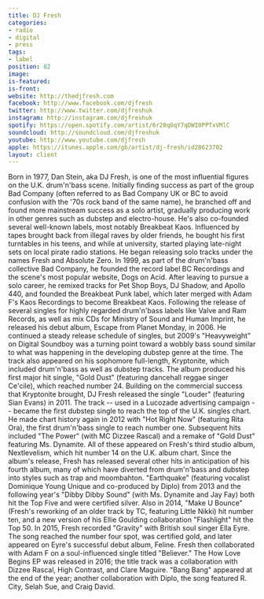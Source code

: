 ```yaml
---
title: DJ Fresh
categories:
- radio
- digital
- press
tags:
- label
position: 82
image: 
is-featured: 
is-front: 
website: http://thedjfresh.com
facebook: http://www.facebook.com/djfresh
twitter: http://www.twitter.com/djfreshuk
instagram: http://instagram.com/djfreshuk
spotify: https://open.spotify.com/artist/6r20qOqY7qDWI0PPTxVMlC
soundcloud: http://soundcloud.com/djfreshuk
youtube: http://www.youtube.com/djfresh
apple: https://itunes.apple.com/gb/artist/dj-fresh/id28623702
layout: client
---
```


Born in 1977, Dan Stein, aka DJ Fresh, is one of the most influential figures on the U.K. drum'n'bass scene. Initially finding success as part of the group Bad Company (often referred to as Bad Company UK or BC to avoid confusion with the '70s rock band of the same name), he branched off and found more mainstream success as a solo artist, gradually producing work in other genres such as dubstep and electro-house. He's also co-founded several well-known labels, most notably Breakbeat Kaos. Influenced by tapes brought back from illegal raves by older friends, he bought his first turntables in his teens, and while at university, started playing late-night sets on local pirate radio stations. He began releasing solo tracks under the names Fresh and Absolute Zero. In 1999, as part of the drum'n'bass collective Bad Company, he founded the record label BC Recordings and the scene's most popular website, Dogs on Acid. After leaving to pursue a solo career, he remixed tracks for Pet Shop Boys, DJ Shadow, and Apollo 440, and founded the Breakbeat Punk label, which later merged with Adam F's Kaos Recordings to become Breakbeat Kaos. Following the release of several singles for highly regarded drum'n'bass labels like Valve and Ram Records, as well as mix CDs for Ministry of Sound and Human Imprint, he released his debut album, Escape from Planet Monday, in 2006. He continued a steady release schedule of singles, but 2009's "Heavyweight" on Digital Soundboy was a turning point toward a wobbly bass sound similar to what was happening in the developing dubstep genre at the time. The track also appeared on his sophomore full-length, Kryptonite, which included drum'n'bass as well as dubstep tracks. The album produced his first major hit single, "Gold Dust" (featuring dancehall reggae singer Ce'cile), which reached number 24. Building on the commercial success that Kryptonite brought, DJ Fresh released the single "Louder" (featuring Sian Evans) in 2011. The track -- used in a Lucozade advertising campaign -- became the first dubstep single to reach the top of the U.K. singles chart. He made chart history again in 2012 with "Hot Right Now" (featuring Rita Ora), the first drum'n'bass single to reach number one. Subsequent hits included "The Power" (with MC Dizzee Rascal) and a remake of "Gold Dust" featuring Ms. Dynamite. All of these appeared on Fresh's third studio album, Nextlevelism, which hit number 14 on the U.K. album chart. Since the album's release, Fresh has released several other hits in anticipation of his fourth album, many of which have diverted from drum'n'bass and dubstep into styles such as trap and moombahton. "Earthquake" (featuring vocalist Dominique Young Unique and co-produced by Diplo) from 2013 and the following year's "Dibby Dibby Sound" (with Ms. Dynamite and Jay Fay) both hit the Top Five and were certified silver. Also in 2014, "Make U Bounce" (Fresh's reworking of an older track by TC, featuring Little Nikki) hit number ten, and a new version of his Ellie Goulding collaboration "Flashlight" hit the Top 50. In 2015, Fresh recorded "Gravity" with British soul singer Ella Eyre. The song reached the number four spot, was certified gold, and later appeared on Eyre's successful debut album, Feline. Fresh then collaborated with Adam F on a soul-influenced single titled "Believer." The How Love Begins EP was released in 2016; the title track was a collaboration with Dizzee Rascal, High Contrast, and Clare Maguire. "Bang Bang" appeared at the end of the year; another collaboration with Diplo, the song featured R. City, Selah Sue, and Craig David.